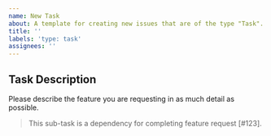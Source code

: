 ```yaml
---
name: New Task
about: A template for creating new issues that are of the type "Task".
title: ''
labels: 'type: task'
assignees: ''
---
```


## Task Description

Please describe the feature you are requesting in as much detail as possible.

> This sub-task is a dependency for completing feature request [#123].
